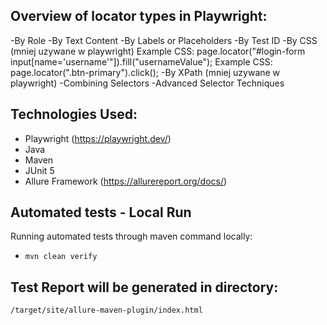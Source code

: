 ## Overview of locator types in Playwright:
-By Role
-By Text Content
-By Labels or Placeholders
-By Test ID
-By CSS (mniej uzywane w playwright)
Example CSS: page.locator("#login-form input[name='username'"]).fill("usernameValue");
Example CSS: page.locator(".btn-primary").click();
-By XPath (mniej uzywane w playwright)
-Combining Selectors
-Advanced Selector Techniques
## Technologies Used:
* Playwright (https://playwright.dev/)
* Java
* Maven
* JUnit 5
* Allure Framework (https://allurereport.org/docs/)
## Automated tests - Local Run 
Running automated tests through maven command locally:
* <code>mvn clean verify</code>
## Test Report will be generated in directory:
<code>/target/site/allure-maven-plugin/index.html</code>